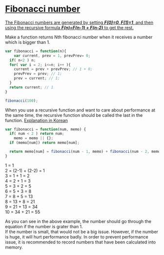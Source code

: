 # [Fibonacci number](https://en.wikipedia.org/wiki/Fibonacci_number)

[The Fibonacci numbers are generated by setting **_F(0)=0, F(1)=1_**, and then using the recursive formula **_F(n)=F(n-1) + F(n-2)_** to get the rest.](https://www.math.hmc.edu/funfacts/ffiles/10002.4-5.shtml)

Make a function returns Nth fibonacci number when it receives a number which is bigger than 1.

```javascript
var fibonacci = function(n){
    var current, prev = 1, prevPrev= 0;
  if( n<2 ) n;
  for( var i = 2; i<=n; i++ ){
    current = prev + prevPrev; // 1 + 0;
    prevPrev = prev; // 1;
    prev = current; // 1;
  }
  return current; // 1
}

fibonacci(100);
```
When you use a recursive function and want to care about performance at the same time, the recursive function should be called the last in the function.
[Explanation in Korean](http://ledgku.tistory.com/37)


```javascript
var fibonacci = function(num, memo) {
  if( num < 2 ) return num;
    memo = memo || {};
  if (memo[num]) return memo[num];

  return memo[num] = fibonacci(num - 1, memo) + fibonacci(num - 2, memo);
}
```

1 = 1  
2 = (2-1) + (2-2) = 1  
3 = 1 + 1 = 2  
4 = 2 + 1 = 3  
5 = 3 + 2 = 5  
6 = 5 + 3 = 8  
7 = 8 + 5 = 13  
8 = 13 + 8 = 21  
9 = 21 + 13 = 34  
10 = 34 + 21 = 55  

As you can see in the above example, the number should go through the equation if the number is grater than 1.    
If the number is small, that would not be a big issue. However, if the number is huge, it will hurt performance badly.
In order to prevent performance issue, it is recommended to record numbers that have been calculated into memory.













